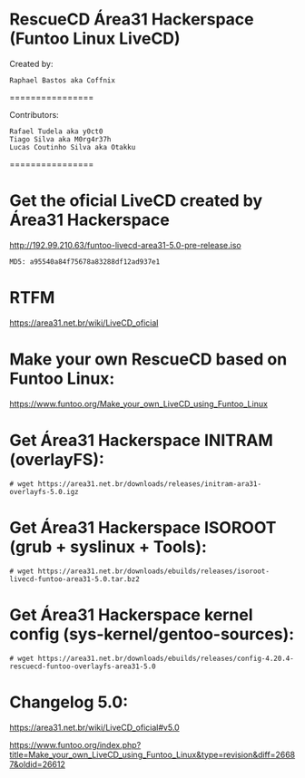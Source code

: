 RescueCD Área31 Hackerspace (Funtoo Linux LiveCD)
================

Created by:
~~~~
Raphael Bastos aka Coffnix
~~~~

================

Contributors:

~~~~
Rafael Tudela aka y0ct0
Tiago Silva aka M0rg4r37h
Lucas Coutinho Silva aka Otakku
~~~~

================

# Get the oficial LiveCD created by Área31 Hackerspace

http://192.99.210.63/funtoo-livecd-area31-5.0-pre-release.iso

~~~~
MD5: a95540a84f75678a83288df12ad937e1
~~~~



# RTFM

https://area31.net.br/wiki/LiveCD_oficial



# Make your own RescueCD based on Funtoo Linux:

https://www.funtoo.org/Make_your_own_LiveCD_using_Funtoo_Linux



# Get Área31 Hackerspace INITRAM (overlayFS):

~~~~
# wget https://area31.net.br/downloads/releases/initram-ara31-overlayfs-5.0.igz
~~~~



# Get Área31 Hackerspace ISOROOT (grub + syslinux + Tools):

~~~~
# wget https://area31.net.br/downloads/ebuilds/releases/isoroot-livecd-funtoo-area31-5.0.tar.bz2
~~~~


# Get Área31 Hackerspace kernel config (sys-kernel/gentoo-sources):

~~~~
# wget https://area31.net.br/downloads/ebuilds/releases/config-4.20.4-rescuecd-funtoo-overlayfs-area31-5.0
~~~~


# Changelog 5.0:

https://area31.net.br/wiki/LiveCD_oficial#v5.0

https://www.funtoo.org/index.php?title=Make_your_own_LiveCD_using_Funtoo_Linux&type=revision&diff=26687&oldid=26612
